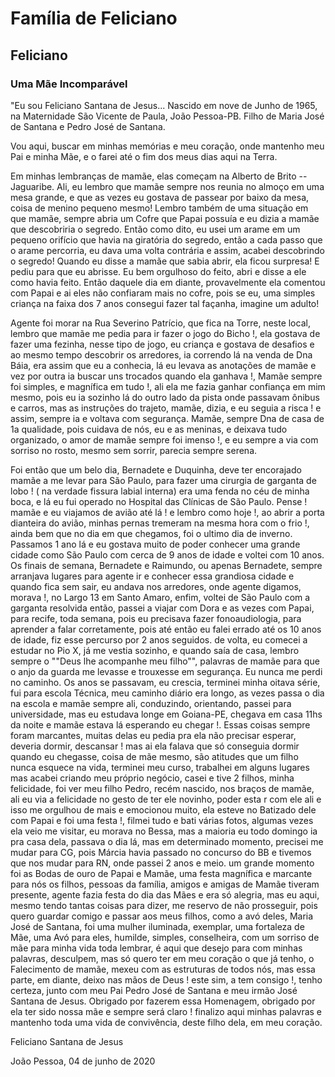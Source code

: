 # Família de Feliciano

## Feliciano

### Uma Mãe Incomparável

"Eu sou Feliciano Santana de Jesus... Nascido em nove de Junho de 1965, na Maternidade  São Vicente de Paula, João Pessoa-PB. Filho de Maria José de Santana e Pedro José de Santana.

Vou aqui, buscar  em minhas  memórias e meu coração, onde  mantenho meu Pai e minha Mãe, e o farei até o fim dos  meus  dias  aqui na Terra.

Em minhas  lembranças de mamãe, elas  começam na Alberto de Brito -- Jaguaribe. Ali, eu lembro que mamãe sempre nos  reunia no almoço em uma mesa grande, e que as  vezes  eu gostava de passear por  baixo da  mesa, coisa  de menino pequeno mesmo! Lembro também de  uma situação em que mamãe, sempre  abria  um Cofre que Papai possuía e  eu dizia a mamãe que descobriria  o segredo. Então como dito, eu usei um arame em um pequeno orifício que havia na giratória do segredo, então a cada passo que o arame percorria, eu dava uma volta contrária e  assim, acabei descobrindo o segredo! Quando eu disse  a mamãe que sabia abrir, ela  ficou surpresa! E pediu para que eu abrisse. Eu bem orgulhoso do feito, abri e disse a ele  como havia feito. Então daquele dia  em diante, provavelmente ela  comentou com Papai e ai eles  não confiaram mais no cofre, pois  se  eu, uma simples criança na faixa dos 7 anos consegui fazer tal façanha, imagine um adulto!

Agente foi morar na Rua Severino Patrício, que fica na Torre, neste local, lembro que mamãe me pedia para ir fazer o jogo do Bicho !, ela gostava de fazer uma fezinha, nesse  tipo de jogo, eu criança  e gostava de  desafios  e  ao mesmo tempo descobrir os  arredores, ia  correndo lá na venda de Dna Báia, era  assim que eu a conhecia, lá eu levava as anotações de mamãe e vez por  outra ia buscar  uns  trocados quando ela ganhava !, Mamãe  sempre foi simples, e magnífica  em tudo !, ali ela me fazia ganhar  confiança em mim mesmo, pois  eu ia sozinho lá do outro lado da pista onde passavam ônibus  e carros, mas  as instruções do trajeto, mamãe, dizia, e eu seguia  a risca !  e  assim, sempre  ia  e  voltava com segurança. Mamãe, sempre  Dna de casa de 1a qualidade, pois cuidava de nós, eu e as  meninas, e deixava tudo organizado, o amor de mamãe sempre  foi imenso !, e eu sempre a via com sorriso no rosto, mesmo sem sorrir, parecia  sempre  serena.

Foi então que um belo dia, Bernadete e Duquinha, deve ter  encorajado mamãe a me levar para São Paulo, para fazer uma cirurgia de garganta de lobo ! ( na verdade fissura labial interna) era  uma fenda  no céu de minha boca, e lá eu fui operado no Hospital das Clínicas de São Paulo. Pense  ! mamãe  e  eu viajamos de  avião até lá ! e lembro como hoje  !, ao abrir a porta dianteira do avião, minhas pernas  tremeram na mesma hora  com o frio !, ainda bem que no dia em que chegamos, foi o ultimo dia de inverno. Passamos 1 ano lá e eu gostava muito de poder conhecer uma grande cidade como São Paulo com cerca de 9 anos de idade e voltei com 10 anos. Os finais de semana, Bernadete e Raimundo, ou apenas  Bernadete, sempre arranjava lugares  para  agente ir  e conhecer essa grandiosa  cidade e quando fica sem sair, eu andava nos  arredores, onde agente digamos, morava !, no Largo 13  em Santo Amaro, enfim, voltei de São Paulo com a garganta resolvida então,  passei a viajar  com Dora e as  vezes  com Papai, para  recife, toda semana, pois  eu precisava fazer fonoaudiologia, para aprender  a falar corretamente, pois  até então eu falei errado até os  10 anos de  idade, fiz  esse percurso por  2  anos seguidos. de volta, eu comecei a estudar no Pio X, já me vestia  sozinho, e quando saía  de casa, lembro sempre o ""Deus lhe acompanhe meu filho"", palavras de mamãe para que o anjo da guarda me levasse  e trouxesse  em segurança. Eu nunca me perdi no caminho.
	Os anos  se  passavam, eu crescia, terminei minha oitava série, fui para escola  Técnica, meu caminho diário era longo, as  vezes  passa  o dia  na escola e mamãe sempre  ali, conduzindo, orientando, passei para universidade, mas  eu estudava longe  em Goiana-PE, chegava  em casa  11hs da noite e mamãe estava lá esperando eu chegar !.  Essas  coisas sempre  foram marcantes, muitas  delas  eu pedia pra ela não precisar  esperar, deveria dormir, descansar ! mas ai ela falava  que só conseguia  dormir  quando eu chegasse, coisa de mãe mesmo, são atitudes que um filho nunca  esquece  na vida, terminei meu curso, trabalhei em alguns  lugares mas  acabei criando meu próprio negócio, casei e tive 2 filhos, minha felicidade, foi ver  meu filho Pedro, recém nascido, nos  braços de mamãe, ali eu via a felicidade no gesto de ter ele novinho, poder esta r com ele  ali e isso me orgulhou de mais  e  emocionou muito, ela esteve no Batizado dele com Papai e foi uma festa !, filmei tudo e  bati várias  fotos, algumas  vezes ela veio me visitar, eu morava no Bessa, mas  a maioria eu todo domingo ia pra casa dela, passava o dia lá, mas  em determinado momento, precisei me mudar para CG, pois Márcia havia  passado no concurso do BB e tivemos  que nos  mudar  para RN, onde passei  2 anos e meio. um grande  momento foi as  Bodas  de ouro de Papai e  Mamãe, uma festa magnífica e marcante para nós os  filhos, pessoas  da família, amigos e amigas de Mamãe tiveram presente, agente fazia festa do dia das  Mães e era só alegria, mas  eu aqui, mesmo tendo tantas  coisas  para dizer, me reservo de não prosseguir, pois quero guardar comigo e passar aos meus filhos, como a avó deles, Maria José de Santana, foi uma mulher  iluminada, exemplar, uma fortaleza de Mãe, uma Avó para eles,  humilde, simples, conselheira, com um sorriso de mãe para minha vida  toda lembrar, é  aqui que desejo para com minhas  palavras, desculpem, mas só quero ter em meu coração o que já tenho, o Falecimento de  mamãe, mexeu com as  estruturas de todos  nós, mas  essa parte, em diante, deixo nas  mãos de Deus ! este  sim, a tem consigo !, tenho certeza, junto com meu Pai Pedro José de Santana e meu irmão José Santana de Jesus. Obrigado por fazerem essa Homenagem, obrigado por  ela ter sido nossa mãe e  sempre  será claro !  finalizo aqui minhas  palavras e mantenho toda uma vida de convivência, deste filho dela, em meu coração.

Feliciano Santana de Jesus

João Pessoa, 04 de junho de 2020
